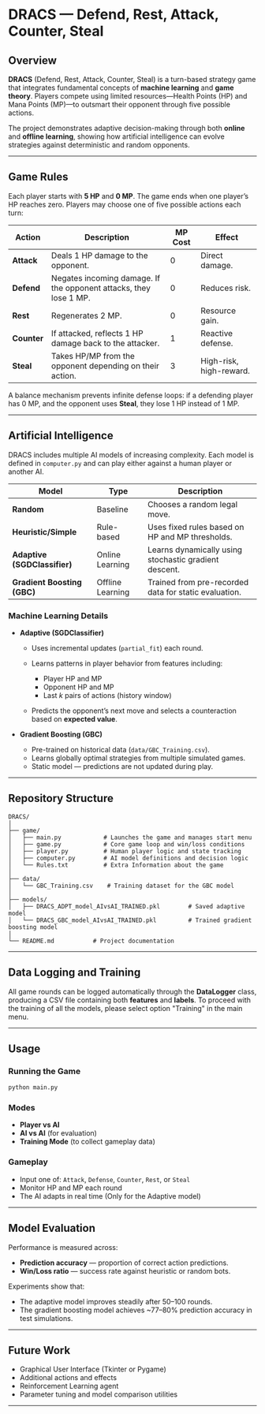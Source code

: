 # DRACS — Defend, Rest, Attack, Counter, Steal

## Overview

**DRACS** (Defend, Rest, Attack, Counter, Steal) is a turn-based strategy game that integrates fundamental concepts of **machine learning** and **game theory**.
Players compete using limited resources—Health Points (HP) and Mana Points (MP)—to outsmart their opponent through five possible actions.

The project demonstrates adaptive decision-making through both **online** and **offline learning**, showing how artificial intelligence can evolve strategies against deterministic and random opponents.

---

## Game Rules

Each player starts with **5 HP** and **0 MP**. The game ends when one player’s HP reaches zero.
Players may choose one of five possible actions each turn:

| Action      | Description                                                       | MP Cost | Effect                  |
| ----------- | ----------------------------------------------------------------- | ------- | ----------------------- |
| **Attack**  | Deals 1 HP damage to the opponent.                                | 0       | Direct damage.          |
| **Defend**  | Negates incoming damage. If the opponent attacks, they lose 1 MP. | 0       | Reduces risk.           |
| **Rest**    | Regenerates 2 MP.                                                 | 0       | Resource gain.          |
| **Counter** | If attacked, reflects 1 HP damage back to the attacker.           | 1       | Reactive defense.       |
| **Steal**   | Takes HP/MP from the opponent depending on their action.          | 3       | High-risk, high-reward. |

A balance mechanism prevents infinite defense loops: if a defending player has 0 MP, and the opponent uses **Steal**, they lose 1 HP instead of 1 MP.

---

## Artificial Intelligence

DRACS includes multiple AI models of increasing complexity.
Each model is defined in `computer.py` and can play either against a human player or another AI.

| Model                        | Type             | Description                                           |
| ---------------------------- | ---------------- | ----------------------------------------------------- |
| **Random**                   | Baseline         | Chooses a random legal move.                          |
| **Heuristic/Simple**         | Rule-based       | Uses fixed rules based on HP and MP thresholds.       |
| **Adaptive (SGDClassifier)** | Online Learning  | Learns dynamically using stochastic gradient descent. |
| **Gradient Boosting (GBC)**  | Offline Learning | Trained from pre-recorded data for static evaluation. |

### Machine Learning Details

* **Adaptive (SGDClassifier)**

  * Uses incremental updates (`partial_fit`) each round.
  * Learns patterns in player behavior from features including:

    * Player HP and MP
    * Opponent HP and MP
    * Last *k* pairs of actions (history window)
  * Predicts the opponent’s next move and selects a counteraction based on **expected value**.

* **Gradient Boosting (GBC)**

  * Pre-trained on historical data (`data/GBC_Training.csv`).
  * Learns globally optimal strategies from multiple simulated games.
  * Static model — predictions are not updated during play.

---

## Repository Structure

```
DRACS/
│
├── game/
│   ├── main.py            # Launches the game and manages start menu
│   ├── game.py            # Core game loop and win/loss conditions
│   ├── player.py          # Human player logic and state tracking
│   ├── computer.py        # AI model definitions and decision logic
│   └── Rules.txt          # Extra Information about the game
│
├── data/
│   └── GBC_Training.csv    # Training dataset for the GBC model
│
├── models/
│   ├── DRACS_ADPT_model_AIvsAI_TRAINED.pkl        # Saved adaptive model
│   └── DRACS_GBC_model_AIvsAI_TRAINED.pkl         # Trained gradient boosting model
│
└── README.md           # Project documentation
```

---

## Data Logging and Training

All game rounds can be logged automatically through the **DataLogger** class, producing a CSV file containing both **features** and **labels**.
To proceed with the training of all the models, please select option "Training" in the main menu.

---

## Usage

### Running the Game

```bash
python main.py
```

### Modes

* **Player vs AI**
* **AI vs AI** (for evaluation)
* **Training Mode** (to collect gameplay data)

### Gameplay

* Input one of: `Attack`, `Defense`, `Counter`, `Rest`, or `Steal`
* Monitor HP and MP each round
* The AI adapts in real time (Only for the Adaptive model)

---

## Model Evaluation

Performance is measured across:

* **Prediction accuracy** — proportion of correct action predictions.
* **Win/Loss ratio** — success rate against heuristic or random bots.

Experiments show that:

* The adaptive model improves steadily after 50–100 rounds.
* The gradient boosting model achieves ~77–80% prediction accuracy in test simulations.

---

## Future Work

* Graphical User Interface (Tkinter or Pygame)
* Additional actions and effects
* Reinforcement Learning agent
* Parameter tuning and model comparison utilities

---
